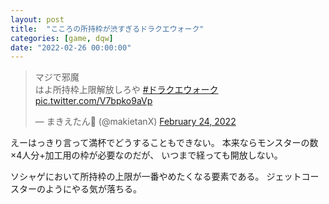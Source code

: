 ```yaml
---
layout: post
title:  "こころの所持枠が渋すぎるドラクエウォーク"
categories: [game, dqw]
date: "2022-02-26 00:00:00"
---
```


<blockquote class="twitter-tweet tw-align-center"><p lang="ja" dir="ltr">マジで邪魔 <br>はよ所持枠上限解放しろや <a href="https://twitter.com/hashtag/%E3%83%89%E3%83%A9%E3%82%AF%E3%82%A8%E3%82%A6%E3%82%A9%E3%83%BC%E3%82%AF?src=hash&amp;ref_src=twsrc%5Etfw">#ドラクエウォーク</a> <a href="https://t.co/V7bpko9aVp">pic.twitter.com/V7bpko9aVp</a></p>&mdash; まきえたん🥦 (@makietanX) <a href="https://twitter.com/makietanX/status/1496771873069158400?ref_src=twsrc%5Etfw">February 24, 2022</a></blockquote> <script async src="https://platform.twitter.com/widgets.js" charset="utf-8"></script>

えーはっきり言って満杯でどうすることもできない。
本来ならモンスターの数×4人分+加工用の枠が必要なのだが、
いつまで経っても開放しない。

ソシャゲにおいて所持枠の上限が一番やめたくなる要素である。
ジェットコースターのようにやる気が落ちる。

